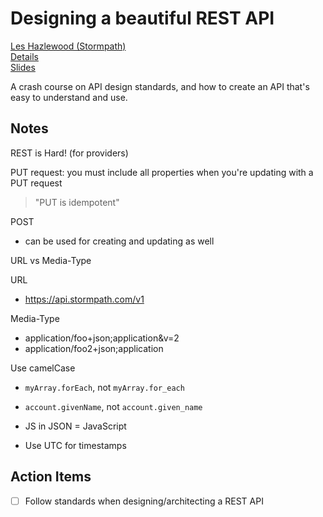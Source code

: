 # Designing a beautiful REST API
[Les Hazlewood (Stormpath)](https://stormpath.com/)  
[Details](http://fluentconf.com/javascript-html-2015/public/schedule/detail/39033)  
[Slides](http://cdn.oreillystatic.com/en/assets/1/event/125/Designing%20a%20Beautiful%20REST+JSON%20API%20Presentation.pdf)  

A crash course on API design standards, and how to create an API that's easy to understand and use.  

## Notes
REST is Hard! (for providers)

PUT request: you must include all properties when you're updating with a PUT request  
> "PUT is idempotent"

POST
* can be used for creating and updating as well

URL vs Media-Type

URL
 * https://api.stormpath.com/v1

Media-Type
* application/foo+json;application&v=2
* application/foo2+json;application

Use camelCase  
- `myArray.forEach`, not `myArray.for_each`
- `account.givenName`, not `account.given_name`

- JS in JSON = JavaScript  
- Use UTC for timestamps


## Action Items
- [ ] Follow standards when designing/architecting a REST API
